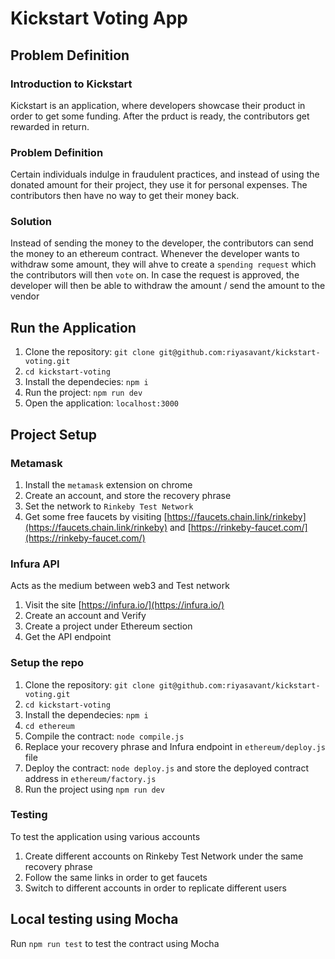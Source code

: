 # Kickstart Voting App  
## Problem Definition  
### Introduction to Kickstart    
Kickstart is an application, where developers showcase their product in order to get some funding. After the prduct is ready, the contributors get rewarded in return.  

### Problem Definition  
Certain individuals indulge in fraudulent practices, and instead of using the donated amount for their project, they use it for personal expenses. The contributors then have no way to get their money back.  

### Solution
Instead of sending the money to the developer, the contributors can send the money to an ethereum contract. Whenever the developer wants to withdraw some amount, they will ahve to create a `spending request` which the contributors will then `vote` on. In case the request is approved, the developer will then be able to withdraw the amount / send the amount to the vendor  

## Run the Application  
1. Clone the repository: `git clone git@github.com:riyasavant/kickstart-voting.git`
2. `cd kickstart-voting`
3. Install the dependecies: `npm i`
4. Run the project: `npm run dev`
5. Open the application: `localhost:3000`  

## Project Setup  
### Metamask  
1. Install the `metamask` extension on chrome
2. Create an account, and store the recovery phrase
3. Set the network to `Rinkeby Test Network`
4. Get some free faucets by visiting [https://faucets.chain.link/rinkeby](https://faucets.chain.link/rinkeby) and [https://rinkeby-faucet.com/](https://rinkeby-faucet.com/)  

### Infura API  
Acts as the medium between web3 and Test network  
1. Visit the site [https://infura.io/](https://infura.io/)
2. Create an account and Verify
3. Create a project under Ethereum section
4. Get the API endpoint  

### Setup the repo  
1. Clone the repository: `git clone git@github.com:riyasavant/kickstart-voting.git`
2. `cd kickstart-voting`
3. Install the dependecies: `npm i`
4. `cd ethereum`
5. Compile the contract: `node compile.js`
6. Replace your recovery phrase and Infura endpoint in `ethereum/deploy.js` file
7. Deploy the contract: `node deploy.js` and store the deployed contract address in `ethereum/factory.js`
8. Run the project using `npm run dev`  

### Testing  
To test the application using various accounts  
1. Create different accounts on Rinkeby Test Network under the same recovery phrase
2. Follow the same links in order to get faucets
3. Switch to different accounts in order to replicate different users  

## Local testing using Mocha  
Run `npm run test` to test the contract using Mocha